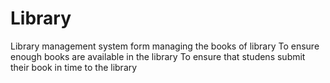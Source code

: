 # Library
Library management system form managing the books of library
To ensure enough books are available in the  library
To ensure that studens submit their book in time to the library
